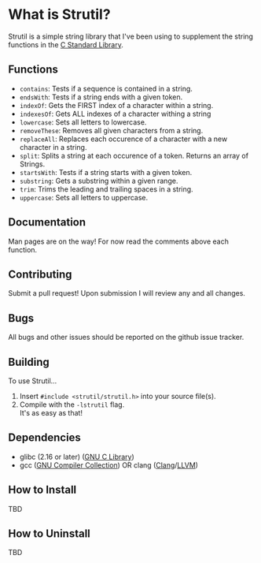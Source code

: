 # What is Strutil?
Strutil is a simple string library that I've been using to supplement the string functions in the [C Standard Library][C Standard Library].

## Functions
- `contains`: Tests if a sequence is contained in a string.
- `endsWith`: Tests if a string ends with a given token.
- `indexOf`: Gets the FIRST index of a character within a string.
- `indexesOf`: Gets ALL indexes of a character withing a string
- `lowercase`: Sets all letters to lowercase.
- `removeThese`: Removes all given characters from a string.
- `replaceAll`: Replaces each occurence of a character with a new character in a string.
- `split`: Splits a string at each occurence of a token. Returns an array of Strings.
- `startsWith`: Tests if a string starts with a given token.
- `substring`: Gets a substring within a given range.
- `trim`: Trims the leading and trailing spaces in a string.
- `uppercase`: Sets all letters to uppercase.

## Documentation
Man pages are on the way! For now read the comments above each function.

## Contributing
Submit a pull request! Upon submission I will review any and all changes.

## Bugs
All bugs and other issues should be reported on the github issue tracker.

## Building
To use Strutil...<br>
1. Insert `#include <strutil/strutil.h>` into your source file(s).<br>
2. Compile with the `-lstrutil` flag.<br>
It's as easy as that!

## Dependencies
- glibc (2.16 or later) ([GNU C Library][Glibc])
- gcc ([GNU Compiler Collection][GCC]) OR clang ([Clang][Clang]/[LLVM][LLVM])

## How to Install
TBD

## How to Uninstall
TBD

[C Standard Library]: http://en.wikipedia.org/wiki/C_standard_library
[Glibc]: http://en.wikipedia.org/wiki/GNU_C_Library
[GCC]: http://en.wikipedia.org/wiki/GNU_Compiler_Collection
[Clang]: http://en.wikipedia.org/wiki/Clang
[LLVM]: http://en.wikipedia.org/wiki/LLVM

[Gmake]: http://www.gnu.org/software/make/

